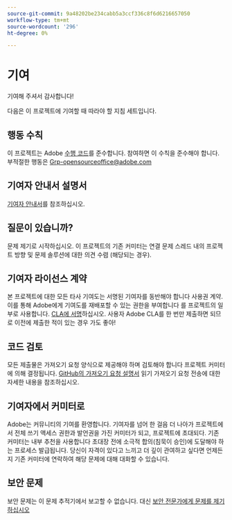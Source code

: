 ```yaml
---
source-git-commit: 9a48202be234cabb5a3ccf336c8f6d6216657050
workflow-type: tm+mt
source-wordcount: '296'
ht-degree: 0%

---
```

# 기여

기여해 주셔서 감사합니다!

다음은 이 프로젝트에 기여할 때 따라야 할 지침 세트입니다.

## 행동 수칙

이 프로젝트는 Adobe [수행 코드](code-of-conduct.md)를 준수합니다. 참여하면
이 수칙을 준수해야 합니다. 부적절한 행동은
[Grp-opensourceoffice@adobe.com](mailto:Grp-opensourceoffice@adobe.com)

## 기여자 안내서 설명서

[기여자 안내서](https://docs.adobe.com/content/help/en/contributor/contributor-guide/introduction.html)를 참조하십시오.

## 질문이 있습니까?

문제 제기로 시작하십시오. 이 프로젝트의 기존 커미터는 연결
문제 스레드 내의 프로젝트 방향 및 문제 솔루션에 대한 의견 수렴
(해당되는 경우).

## 기여자 라이선스 계약

본 프로젝트에 대한 모든 타사 기여도는 서명된 기여자를 동반해야 합니다
사용권 계약. 이를 통해 Adobe에게 기여도를 재배포할 수 있는 권한을 부여합니다
를 프로젝트의 일부로 사용합니다. [CLA에 서명](http://opensource.adobe.com/cla.html)하십시오. 사용자
Adobe CLA를 한 번만 제출하면 되므로 이전에 제출한 적이 있는 경우
가도 좋아!

## 코드 검토

모든 제출물은 가져오기 요청 양식으로 제공해야 하며 검토해야 합니다
프로젝트 커미터에 의해 결정됩니다. [GitHub의 가져오기 요청 설명서](https://help.github.com/articles/about-pull-requests/) 읽기
가져오기 요청 전송에 대한 자세한 내용을 참조하십시오.

<!--
Lastly, please follow the [pull request template](PULL_REQUEST_TEMPLATE.md) when
submitting a pull request!
-->

## 기여자에서 커미터로

Adobe는 커뮤니티의 기여를 환영합니다. 기여자를 넘어 한 걸음 더 나아가
프로젝트에서 전체 쓰기 액세스 권한과 발언권을 가진 커미터가 되고,
프로젝트에 초대되다. 기존 커미터는 내부 추천을 사용합니다
초대장 전에 소극적 합의(침묵이 승인)에 도달해야 하는 프로세스
발급됩니다. 당신이 자격이 있다고 느끼고 더 깊이 관여하고 싶다면
언제든지 기존 커미터에 연락하여 해당 문제에 대해 대화할 수 있습니다.

## 보안 문제

보안 문제는 이 문제 추적기에서 보고할 수 없습니다. 대신 [보안 전문가에게 문제를 제기하십시오](https://helpx.adobe.com/security/alertus.html)
